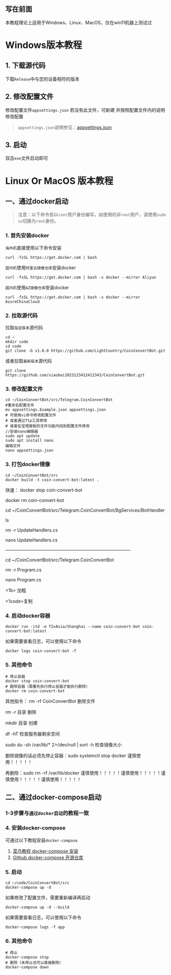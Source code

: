 ## 写在前面

本教程理论上适用于Windows、Linux、MacOS，仅在win11机器上测试过

# Windows版本教程
## 1. 下载源代码
下载`Release`中与您的设备相符的版本

## 2. 修改配置文件
修改配置文件`appsettings.json`
若没有此文件，可新建
并按照配置文件内的说明修改配置
> `appsettings.json`说明参见：[appsettings.json](appsettings.md)

## 3. 启动
双击`exe`文件启动即可

# Linux Or MacOS 版本教程

## 一、通过docker启动
>注意：以下命令皆以`root`用户身份编写，如使用的非`root`用户，请使用`sudo su`切换为`root`身份。
### 1. 首先安装docker
`海外机`直接使用以下命令安装
```
curl -fsSL https://get.docker.com | bash
```
`国内机`使用`阿里云镜像仓库`安装docker
```
curl -fsSL https://get.docker.com | bash -s docker --mirror Aliyun
```
`国内机`使用`AZ镜像仓库`安装docker
```
curl -fsSL https://get.docker.com | bash -s docker --mirror AzureChinaCloud
```
### 2. 拉取源代码
拉取`指定版本`源代码
```
cd ~
mkdir code
cd code
git clone -b v1.0.0 https://github.com/LightCountry/CoinConvertBot.git
```
或者拉取`最新版本`源代码
```
git clone https://github.com/xiaobai2023123412412343/CoinConvertBot.git
```
### 3. 修改配置文件
```
cd ~/CoinConvertBot/src/Telegram.CoinConvertBot
#重命名配置文件
mv appsettings.Example.json appsettings.json
# 可使用vi命令修改配置文件
# 或者通过ftp工具修改
# 或者在宝塔面板的文件功能内找到配置文件修改
//安装nano编辑器
sudo apt update
sudo apt install nano
编辑文件
nano appsettings.json
```
### 3. 打包docker镜像
```
cd ~/CoinConvertBot/src
docker build -t coin-convert-bot:latest .
```

快速：
docker stop coin-convert-bot

docker rm coin-convert-bot 

cd ~/CoinConvertBot/src/Telegram.CoinConvertBot/BgServices/BotHandler

ls

rm -r  UpdateHandlers.cs

nano UpdateHandlers.cs

————————————————————————————

cd ~/CoinConvertBot/src/Telegram.CoinConvertBot

rm -r Program.cs

nano Program.cs

<1b> 加粗</b>

<1code>复制</code>

### 4. 启动docker容器
```
docker run -itd -e TZ=Asia/Shanghai --name coin-convert-bot coin-convert-bot:latest
```
如果需要查看日志，可以使用以下命令
```
docker logs coin-convert-bot -f
```
### 5. 其他命令
```
# 停止容器
docker stop coin-convert-bot
# 删除容器（需要先执行停止容器才能执行删除）
docker rm coin-convert-bot
```
其他指令：
rm -rf CoinConvertBot 删除文件

rm -r 目录 删除

mkdir 目录 创建

df -hT   检查服务器剩余空间

sudo du -sh /var/lib/* 2>/dev/null | sort -h   检查镜像大小

删除镜像的话必须先停止容器：sudo systemctl stop docker   谨慎使用！！！！！

再删除：sudo rm -rf /var/lib/docker   谨慎使用！！！！！谨慎使用！！！！！谨慎使用！！！！！谨慎使用！！！！！

## 二、通过docker-compose启动

### 1-3步骤与`通过docker启动`的教程一致

### 4. 安装docker-compose
可通过以下教程安装`docker-compose`
 1. [菜鸟教程 docker-compose 安装](https://www.runoob.com/docker/docker-compose.html)
 2. [Github docker-compose 开源仓库](https://github.com/docker/compose/releases)

### 5. 启动
```
cd ~/code/CoinConvertBot/src
docker-compose up -d
```
如果修改了配置文件，需要重新编译再启动
```
docker-compose up -d --build
```
如果需要查看日志，可以使用以下命令
```
docker-compose logs -f app
```
### 6. 其他命令
```
# 停止
docker-compose stop
# 删除（未停止也可以直接删除）
docker-compose down
```
